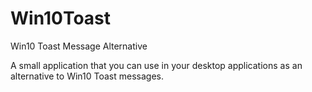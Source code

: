 # Win10Toast
Win10 Toast Message Alternative

A small application that you can use in your desktop applications as an alternative to Win10 Toast messages.
